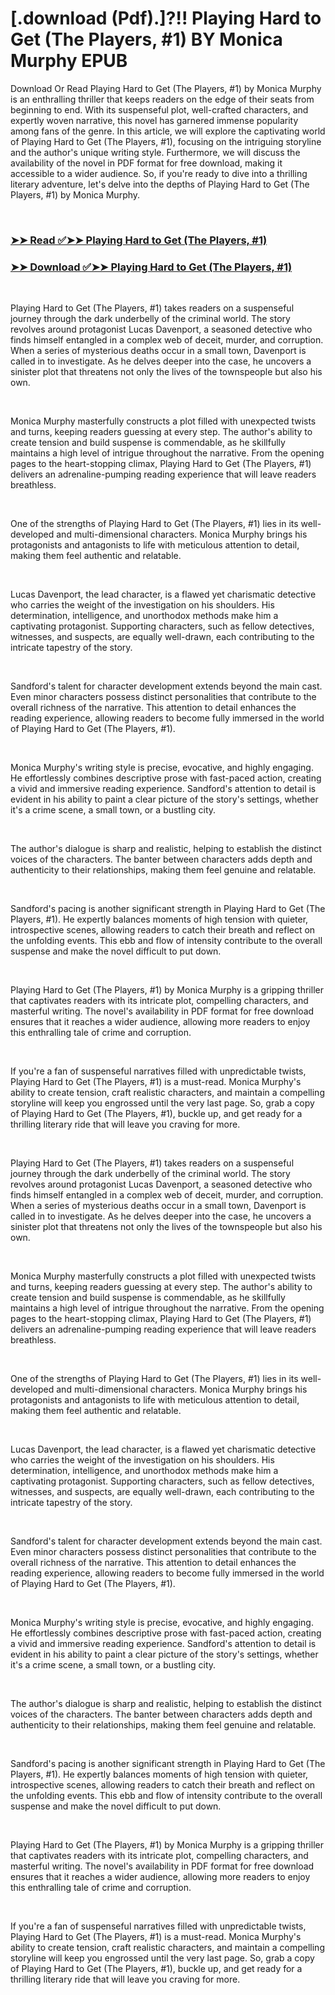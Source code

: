 # [.download (Pdf).]?!! Playing Hard to Get (The Players, #1) BY Monica  Murphy EPUB

<p>Download Or Read Playing Hard to Get (The Players, #1) by Monica  Murphy is an enthralling thriller that keeps readers on the edge of their seats from beginning to end. With its suspenseful plot, well-crafted characters, and expertly woven narrative, this novel has garnered immense popularity among fans of the genre. In this article, we will explore the captivating world of Playing Hard to Get (The Players, #1), focusing on the intriguing storyline and the author's unique writing style. Furthermore, we will discuss the availability of the novel in PDF format for free download, making it accessible to a wider audience. So, if you're ready to dive into a thrilling literary adventure, let's delve into the depths of Playing Hard to Get (The Players, #1) by Monica  Murphy.</p>
<p>&nbsp;</p>

### [➤➤ Read ✅➤➤ Playing Hard to Get (The Players, #1)](https://pdfworldcenter.com/?book=61169384)

### [➤➤ Download ✅➤➤ Playing Hard to Get (The Players, #1)](https://pdfworldcenter.com/?book=61169384)

<p>&nbsp;</p>
<p>Playing Hard to Get (The Players, #1) takes readers on a suspenseful journey through the dark underbelly of the criminal world. The story revolves around protagonist Lucas Davenport, a seasoned detective who finds himself entangled in a complex web of deceit, murder, and corruption. When a series of mysterious deaths occur in a small town, Davenport is called in to investigate. As he delves deeper into the case, he uncovers a sinister plot that threatens not only the lives of the townspeople but also his own.</p>
<p>&nbsp;</p>
<p>Monica  Murphy masterfully constructs a plot filled with unexpected twists and turns, keeping readers guessing at every step. The author's ability to create tension and build suspense is commendable, as he skillfully maintains a high level of intrigue throughout the narrative. From the opening pages to the heart-stopping climax, Playing Hard to Get (The Players, #1) delivers an adrenaline-pumping reading experience that will leave readers breathless.</p>
<p>&nbsp;</p>
<p>One of the strengths of Playing Hard to Get (The Players, #1) lies in its well-developed and multi-dimensional characters. Monica  Murphy brings his protagonists and antagonists to life with meticulous attention to detail, making them feel authentic and relatable.</p>
<p>&nbsp;</p>
<p>Lucas Davenport, the lead character, is a flawed yet charismatic detective who carries the weight of the investigation on his shoulders. His determination, intelligence, and unorthodox methods make him a captivating protagonist. Supporting characters, such as fellow detectives, witnesses, and suspects, are equally well-drawn, each contributing to the intricate tapestry of the story.</p>
<p>&nbsp;</p>
<p>Sandford's talent for character development extends beyond the main cast. Even minor characters possess distinct personalities that contribute to the overall richness of the narrative. This attention to detail enhances the reading experience, allowing readers to become fully immersed in the world of Playing Hard to Get (The Players, #1).</p>
<p>&nbsp;</p>
<p>Monica  Murphy's writing style is precise, evocative, and highly engaging. He effortlessly combines descriptive prose with fast-paced action, creating a vivid and immersive reading experience. Sandford's attention to detail is evident in his ability to paint a clear picture of the story's settings, whether it's a crime scene, a small town, or a bustling city.</p>
<p>&nbsp;</p>
<p>The author's dialogue is sharp and realistic, helping to establish the distinct voices of the characters. The banter between characters adds depth and authenticity to their relationships, making them feel genuine and relatable.</p>
<p>&nbsp;</p>
<p>Sandford's pacing is another significant strength in Playing Hard to Get (The Players, #1). He expertly balances moments of high tension with quieter, introspective scenes, allowing readers to catch their breath and reflect on the unfolding events. This ebb and flow of intensity contribute to the overall suspense and make the novel difficult to put down.</p>
<p>&nbsp;</p>
<p>Playing Hard to Get (The Players, #1) by Monica  Murphy is a gripping thriller that captivates readers with its intricate plot, compelling characters, and masterful writing. The novel's availability in PDF format for free download ensures that it reaches a wider audience, allowing more readers to enjoy this enthralling tale of crime and corruption.</p>
<p>&nbsp;</p>
<p>If you're a fan of suspenseful narratives filled with unpredictable twists, Playing Hard to Get (The Players, #1) is a must-read. Monica  Murphy's ability to create tension, craft realistic characters, and maintain a compelling storyline will keep you engrossed until the very last page. So, grab a copy of Playing Hard to Get (The Players, #1), buckle up, and get ready for a thrilling literary ride that will leave you craving for more.</p>
<p>&nbsp;</p>
<p>Playing Hard to Get (The Players, #1) takes readers on a suspenseful journey through the dark underbelly of the criminal world. The story revolves around protagonist Lucas Davenport, a seasoned detective who finds himself entangled in a complex web of deceit, murder, and corruption. When a series of mysterious deaths occur in a small town, Davenport is called in to investigate. As he delves deeper into the case, he uncovers a sinister plot that threatens not only the lives of the townspeople but also his own.</p>
<p>&nbsp;</p>
<p>Monica  Murphy masterfully constructs a plot filled with unexpected twists and turns, keeping readers guessing at every step. The author's ability to create tension and build suspense is commendable, as he skillfully maintains a high level of intrigue throughout the narrative. From the opening pages to the heart-stopping climax, Playing Hard to Get (The Players, #1) delivers an adrenaline-pumping reading experience that will leave readers breathless.</p>
<p>&nbsp;</p>
<p>One of the strengths of Playing Hard to Get (The Players, #1) lies in its well-developed and multi-dimensional characters. Monica  Murphy brings his protagonists and antagonists to life with meticulous attention to detail, making them feel authentic and relatable.</p>
<p>&nbsp;</p>
<p>Lucas Davenport, the lead character, is a flawed yet charismatic detective who carries the weight of the investigation on his shoulders. His determination, intelligence, and unorthodox methods make him a captivating protagonist. Supporting characters, such as fellow detectives, witnesses, and suspects, are equally well-drawn, each contributing to the intricate tapestry of the story.</p>
<p>&nbsp;</p>
<p>Sandford's talent for character development extends beyond the main cast. Even minor characters possess distinct personalities that contribute to the overall richness of the narrative. This attention to detail enhances the reading experience, allowing readers to become fully immersed in the world of Playing Hard to Get (The Players, #1).</p>
<p>&nbsp;</p>
<p>Monica  Murphy's writing style is precise, evocative, and highly engaging. He effortlessly combines descriptive prose with fast-paced action, creating a vivid and immersive reading experience. Sandford's attention to detail is evident in his ability to paint a clear picture of the story's settings, whether it's a crime scene, a small town, or a bustling city.</p>
<p>&nbsp;</p>
<p>The author's dialogue is sharp and realistic, helping to establish the distinct voices of the characters. The banter between characters adds depth and authenticity to their relationships, making them feel genuine and relatable.</p>
<p>&nbsp;</p>
<p>Sandford's pacing is another significant strength in Playing Hard to Get (The Players, #1). He expertly balances moments of high tension with quieter, introspective scenes, allowing readers to catch their breath and reflect on the unfolding events. This ebb and flow of intensity contribute to the overall suspense and make the novel difficult to put down.</p>
<p>&nbsp;</p>
<p>Playing Hard to Get (The Players, #1) by Monica  Murphy is a gripping thriller that captivates readers with its intricate plot, compelling characters, and masterful writing. The novel's availability in PDF format for free download ensures that it reaches a wider audience, allowing more readers to enjoy this enthralling tale of crime and corruption.</p>
<p>&nbsp;</p>
<p>If you're a fan of suspenseful narratives filled with unpredictable twists, Playing Hard to Get (The Players, #1) is a must-read. Monica  Murphy's ability to create tension, craft realistic characters, and maintain a compelling storyline will keep you engrossed until the very last page. So, grab a copy of Playing Hard to Get (The Players, #1), buckle up, and get ready for a thrilling literary ride that will leave you craving for more.</p>
<p>&nbsp;</p>
